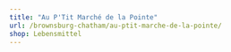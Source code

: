 ```yaml
---
title: "Au P'Tit Marché de la Pointe"
url: /brownsburg-chatham/au-ptit-marche-de-la-pointe/
shop: Lebensmittel
---
```

